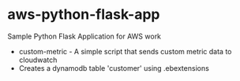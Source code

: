 # aws-python-flask-app
Sample Python Flask Application for AWS work

- custom-metric - A simple script that sends custom metric data to cloudwatch
- Creates a dynamodb table 'customer' using .ebextensions 